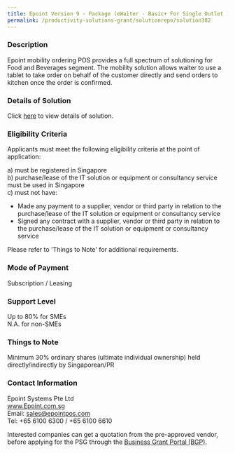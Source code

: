 ```yaml
---
title: Epoint Version 9 - Package (eWaiter - Basic+ For Single Outlet )
permalink: /productivity-solutions-grant/solutionrepo/solution382
---
```


### Description

Epoint mobility ordering POS provides a full spectrum of solutioning for Food and Beverages segment. The mobility solution allows waiter to use a tablet to take order on behalf of the customer directly and send orders to kitchen once the order is confirmed.





### Details of Solution

Click <a href='https://www.gobusiness.gov.sg/images/psg/Epoint_Systems_Annex_3_Part_2.pdf' target='_blank' rel='noopener'>here</a> to view details of solution.

### Eligibility Criteria

Applicants must meet the following eligibility criteria at the point of application:

a) must be registered in Singapore <br>
b) purchase/lease of the IT solution or equipment or consultancy service must be used in Singapore <br>
c) must not have:
- Made any payment to a supplier, vendor or third party in relation to the purchase/lease of the IT solution or equipment or consultancy service
- Signed any contract with a supplier, vendor or third party in relation to the purchase/lease of the IT solution or equipment or consultancy service

Please refer to 'Things to Note' for additional requirements.

### Mode of Payment
Subscription / Leasing

### Support Level
Up to 80% for SMEs <br>
N.A. for non-SMEs

### Things to Note
Minimum 30% ordinary shares (ultimate individual ownership) held directly/indirectly by Singaporean/PR

### Contact Information
Epoint Systems Pte Ltd<br>www.Epoint.com.sg<br>Email: sales@epointpos.com<br>Tel: +65 6100 6300 / +65 6100 6610

Interested companies can get a quotation from the pre-approved vendor, before applying for the PSG through the <a target='_blank' rel='noopener' href='https://www.businessgrants.gov.sg/'>Business Grant Portal (BGP)</a>.
